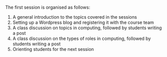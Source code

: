 The first session is organised as follows:

1. A general introduction to the topics covered in the sessions
2. Setting up a Wordpress blog and registering it with the course team
3. A class discussion on topics in computing, followed by students writing a post
4. A class discussion on the types of roles in computing, followed by students writing a post
5. Orienting students for the next session
